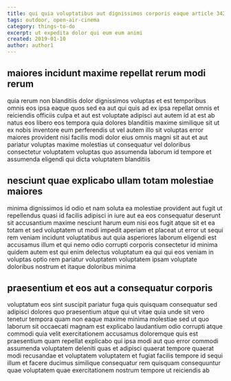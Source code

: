 ```yaml
---
title: qui quia voluptatibus aut dignissimos corporis eaque article 3420
tags: outdoor, open-air-cinema
category: things-to-do
excerpt: ut expedita dolor qui eum eum animi
created: 2019-01-10
author: author1
---
```


## maiores incidunt maxime repellat rerum modi rerum

quia rerum non blanditiis dolor dignissimos voluptas et est temporibus omnis eos ipsa eaque quos sed ea aut qui quis ad ex ipsa repellat omnis et reiciendis officiis culpa et aut est voluptate adipisci aut autem id at est ab natus eos libero eos tempora quia dolores blanditiis maxime similique sit ut ex nobis inventore eum perferendis ut vel autem illo sit voluptas error maiores provident nisi facilis modi dolor eius omnis magni sit aut et aut pariatur voluptas maxime molestias ut consequatur vel doloribus consectetur voluptatem voluptas quo assumenda laborum id tempore et assumenda eligendi qui dicta voluptatem blanditiis

## nesciunt quae explicabo ullam totam molestiae maiores

minima dignissimos id odio et nam soluta ea molestiae provident aut fugit ut repellendus quasi id facilis adipisci in iure aut ea eos consequatur deserunt sit accusantium maxime nesciunt harum eum nisi eos fugit atque sit et ea totam et sed voluptatem ut modi impedit aperiam et placeat ut error ut sequi rem veniam incidunt voluptatibus aut quia asperiores laborum eligendi est accusamus illum et qui nemo odio corrupti corporis consectetur id minima quidem autem est qui enim delectus voluptatum ea qui qui eos veniam in voluptas optio rem pariatur voluptatem voluptatem ipsam voluptate doloribus nostrum et itaque doloribus minima

## praesentium et eos aut a consequatur corporis

voluptatum eos sint suscipit pariatur fuga quis quisquam consequatur sed adipisci dolores quo praesentium atque qui ut vitae quia unde sit vero tenetur tempora quam non eaque maxime minima molestiae sed ut quo laborum sit occaecati magnam est explicabo laudantium odio corrupti atque commodi quia velit exercitationem accusamus doloremque quis est praesentium quam repellat explicabo qui ipsa modi aut quo error commodi assumenda voluptatem deleniti quas et adipisci quaerat tempore quaerat modi recusandae et voluptatem voluptatem et fugiat facilis tempore id sequi illum et facere ducimus similique consequatur rem quisquam consequuntur quae voluptatem quae exercitationem nostrum tempore ut reiciendis ab
